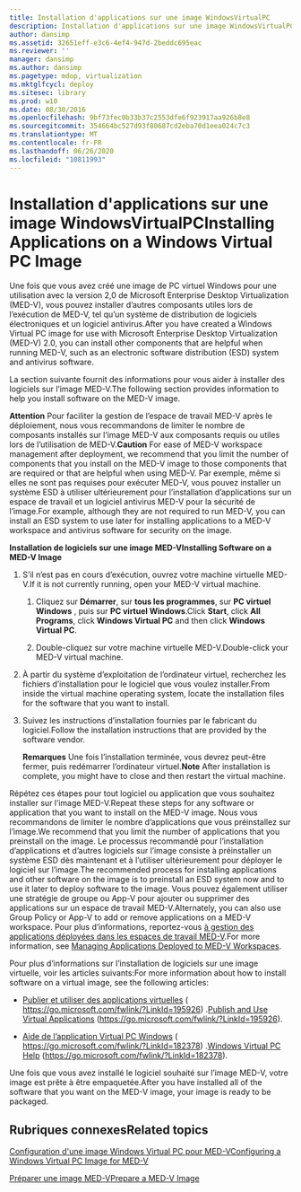 ```yaml
---
title: Installation d'applications sur une image WindowsVirtualPC
description: Installation d'applications sur une image WindowsVirtualPC
author: dansimp
ms.assetid: 32651eff-e3c6-4ef4-947d-2beddc695eac
ms.reviewer: ''
manager: dansimp
ms.author: dansimp
ms.pagetype: mdop, virtualization
ms.mktglfcycl: deploy
ms.sitesec: library
ms.prod: w10
ms.date: 08/30/2016
ms.openlocfilehash: 9bf73fec0b33b37c2553dfe6f923917aa926b8e8
ms.sourcegitcommit: 354664bc527d93f80687cd2eba70d1eea024c7c3
ms.translationtype: MT
ms.contentlocale: fr-FR
ms.lasthandoff: 06/26/2020
ms.locfileid: "10811993"
---
```

# <span data-ttu-id="dc89a-103">Installation d'applications sur une image WindowsVirtualPC</span><span class="sxs-lookup"><span data-stu-id="dc89a-103">Installing Applications on a Windows Virtual PC Image</span></span>


<span data-ttu-id="dc89a-104">Une fois que vous avez créé une image de PC virtuel Windows pour une utilisation avec la version 2,0 de Microsoft Enterprise Desktop Virtualization (MED-V), vous pouvez installer d’autres composants utiles lors de l’exécution de MED-V, tel qu’un système de distribution de logiciels électroniques et un logiciel antivirus.</span><span class="sxs-lookup"><span data-stu-id="dc89a-104">After you have created a Windows Virtual PC image for use with Microsoft Enterprise Desktop Virtualization (MED-V) 2.0, you can install other components that are helpful when running MED-V, such as an electronic software distribution (ESD) system and antivirus software.</span></span>

<span data-ttu-id="dc89a-105">La section suivante fournit des informations pour vous aider à installer des logiciels sur l’image MED-V.</span><span class="sxs-lookup"><span data-stu-id="dc89a-105">The following section provides information to help you install software on the MED-V image.</span></span>

<span data-ttu-id="dc89a-106">**Attention**  Pour faciliter la gestion de l’espace de travail MED-V après le déploiement, nous vous recommandons de limiter le nombre de composants installés sur l’image MED-V aux composants requis ou utiles lors de l’utilisation de MED-V.</span><span class="sxs-lookup"><span data-stu-id="dc89a-106">**Caution** For ease of MED-V workspace management after deployment, we recommend that you limit the number of components that you install on the MED-V image to those components that are required or that are helpful when using MED-V.</span></span> <span data-ttu-id="dc89a-107">Par exemple, même si elles ne sont pas requises pour exécuter MED-V, vous pouvez installer un système ESD à utiliser ultérieurement pour l’installation d’applications sur un espace de travail et un logiciel antivirus MED-V pour la sécurité de l’image.</span><span class="sxs-lookup"><span data-stu-id="dc89a-107">For example, although they are not required to run MED-V, you can install an ESD system to use later for installing applications to a MED-V workspace and antivirus software for security on the image.</span></span>

 

**<span data-ttu-id="dc89a-108">Installation de logiciels sur une image MED-V</span><span class="sxs-lookup"><span data-stu-id="dc89a-108">Installing Software on a MED-V Image</span></span>**

1.  <span data-ttu-id="dc89a-109">S’il n’est pas en cours d’exécution, ouvrez votre machine virtuelle MED-V.</span><span class="sxs-lookup"><span data-stu-id="dc89a-109">If it is not currently running, open your MED-V virtual machine.</span></span>

    1.  <span data-ttu-id="dc89a-110">Cliquez sur **Démarrer**, sur **tous les programmes**, sur **PC virtuel Windows** , puis sur **PC virtuel Windows**.</span><span class="sxs-lookup"><span data-stu-id="dc89a-110">Click **Start**, click **All Programs**, click **Windows Virtual PC** and then click **Windows Virtual PC**.</span></span>

    2.  <span data-ttu-id="dc89a-111">Double-cliquez sur votre machine virtuelle MED-V.</span><span class="sxs-lookup"><span data-stu-id="dc89a-111">Double-click your MED-V virtual machine.</span></span>

2.  <span data-ttu-id="dc89a-112">À partir du système d’exploitation de l’ordinateur virtuel, recherchez les fichiers d’installation pour le logiciel que vous voulez installer.</span><span class="sxs-lookup"><span data-stu-id="dc89a-112">From inside the virtual machine operating system, locate the installation files for the software that you want to install.</span></span>

3.  <span data-ttu-id="dc89a-113">Suivez les instructions d’installation fournies par le fabricant du logiciel.</span><span class="sxs-lookup"><span data-stu-id="dc89a-113">Follow the installation instructions that are provided by the software vendor.</span></span>

    <span data-ttu-id="dc89a-114">**Remarques**  Une fois l’installation terminée, vous devrez peut-être fermer, puis redémarrer l’ordinateur virtuel.</span><span class="sxs-lookup"><span data-stu-id="dc89a-114">**Note** After installation is complete, you might have to close and then restart the virtual machine.</span></span>

     

<span data-ttu-id="dc89a-115">Répétez ces étapes pour tout logiciel ou application que vous souhaitez installer sur l’image MED-V.</span><span class="sxs-lookup"><span data-stu-id="dc89a-115">Repeat these steps for any software or application that you want to install on the MED-V image.</span></span> <span data-ttu-id="dc89a-116">Nous vous recommandons de limiter le nombre d’applications que vous préinstallez sur l’image.</span><span class="sxs-lookup"><span data-stu-id="dc89a-116">We recommend that you limit the number of applications that you preinstall on the image.</span></span> <span data-ttu-id="dc89a-117">Le processus recommandé pour l’installation d’applications et d’autres logiciels sur l’image consiste à préinstaller un système ESD dès maintenant et à l’utiliser ultérieurement pour déployer le logiciel sur l’image.</span><span class="sxs-lookup"><span data-stu-id="dc89a-117">The recommended process for installing applications and other software on the image is to preinstall an ESD system now and to use it later to deploy software to the image.</span></span> <span data-ttu-id="dc89a-118">Vous pouvez également utiliser une stratégie de groupe ou App-V pour ajouter ou supprimer des applications sur un espace de travail MED-V.</span><span class="sxs-lookup"><span data-stu-id="dc89a-118">Alternately, you can also use Group Policy or App-V to add or remove applications on a MED-V workspace.</span></span> <span data-ttu-id="dc89a-119">Pour plus d’informations, reportez-vous [à gestion des applications déployées dans les espaces de travail MED-V](managing-applications-deployed-to-med-v-workspaces.md).</span><span class="sxs-lookup"><span data-stu-id="dc89a-119">For more information, see [Managing Applications Deployed to MED-V Workspaces](managing-applications-deployed-to-med-v-workspaces.md).</span></span>

<span data-ttu-id="dc89a-120">Pour plus d’informations sur l’installation de logiciels sur une image virtuelle, voir les articles suivants:</span><span class="sxs-lookup"><span data-stu-id="dc89a-120">For more information about how to install software on a virtual image, see the following articles:</span></span>

-   <span data-ttu-id="dc89a-121">[Publier et utiliser des applications virtuelles](https://go.microsoft.com/fwlink/?LinkId=195926) ( https://go.microsoft.com/fwlink/?LinkId=195926) .</span><span class="sxs-lookup"><span data-stu-id="dc89a-121">[Publish and Use Virtual Applications](https://go.microsoft.com/fwlink/?LinkId=195926) (https://go.microsoft.com/fwlink/?LinkId=195926).</span></span>

-   <span data-ttu-id="dc89a-122">[Aide de l’application Virtual PC Windows](https://go.microsoft.com/fwlink/?LinkId=182378) ( https://go.microsoft.com/fwlink/?LinkId=182378) .</span><span class="sxs-lookup"><span data-stu-id="dc89a-122">[Windows Virtual PC Help](https://go.microsoft.com/fwlink/?LinkId=182378) (https://go.microsoft.com/fwlink/?LinkId=182378).</span></span>

<span data-ttu-id="dc89a-123">Une fois que vous avez installé le logiciel souhaité sur l’image MED-V, votre image est prête à être empaquetée.</span><span class="sxs-lookup"><span data-stu-id="dc89a-123">After you have installed all of the software that you want on the MED-V image, your image is ready to be packaged.</span></span>

## <span data-ttu-id="dc89a-124">Rubriques connexes</span><span class="sxs-lookup"><span data-stu-id="dc89a-124">Related topics</span></span>


[<span data-ttu-id="dc89a-125">Configuration d'une image Windows Virtual PC pour MED-V</span><span class="sxs-lookup"><span data-stu-id="dc89a-125">Configuring a Windows Virtual PC Image for MED-V</span></span>](configuring-a-windows-virtual-pc-image-for-med-v.md)

[<span data-ttu-id="dc89a-126">Préparer une image MED-V</span><span class="sxs-lookup"><span data-stu-id="dc89a-126">Prepare a MED-V Image</span></span>](prepare-a-med-v-image.md)

 

 





